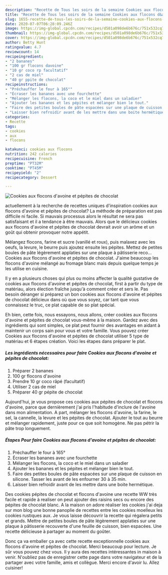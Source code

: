 ```yaml
---
description: "Recette de Tous les soirs de la semaine Cookies aux flocons d&amp;#39;avoine et pépites de chocolat"
title: "Recette de Tous les soirs de la semaine Cookies aux flocons d&amp;#39;avoine et pépites de chocolat"
slug: 1655-recette-de-tous-les-soirs-de-la-semaine-cookies-aux-flocons-d-and-39-avoine-et-pepites-de-chocolat
date: 2020-07-07T06:28:09.246Z
image: https://img-global.cpcdn.com/recipes/d501a098de6b676c/751x532cq70/cookies-aux-flocons-davoine-et-pepites-de-chocolat-photo-principale-de-la-recette.jpg
thumbnail: https://img-global.cpcdn.com/recipes/d501a098de6b676c/751x532cq70/cookies-aux-flocons-davoine-et-pepites-de-chocolat-photo-principale-de-la-recette.jpg
cover: https://img-global.cpcdn.com/recipes/d501a098de6b676c/751x532cq70/cookies-aux-flocons-davoine-et-pepites-de-chocolat-photo-principale-de-la-recette.jpg
author: Betty Hunt
ratingvalue: 4.7
reviewcount: 14
recipeingredient:
- "2 bananes"
- "100 gr flocons davoine"
- "10 gr coco rp facultatif"
- "2 cas de miel"
- "40 gr ppite de chocolat"
recipeinstructions:
- "Préchauffer le four à 165°"
- "Écraser les bananes avec une fourchette"
- "Mélanger les flocons, la coco et le miel dans un saladier"
- "Ajouter les bananes et les pépites et mélanger bien le tout."
- "Faire des petites boules de pâte espacées sur une plaque de cuisson en silicone. Tasser les avant de les enfourner 30 à 35 min."
- "Laisser bien refroidir avant de les mettre dans une boite hermétique."
categories:
- Recette
tags:
- cookies
- aux
- flocons

katakunci: cookies aux flocons 
nutrition: 242 calories
recipecuisine: French
preptime: "PT32M"
cooktime: "PT45M"
recipeyield: "2"
recipecategory: Dessert

---
```



![Cookies aux flocons d&#39;avoine et pépites de chocolat](https://img-global.cpcdn.com/recipes/d501a098de6b676c/751x532cq70/cookies-aux-flocons-davoine-et-pepites-de-chocolat-photo-principale-de-la-recette.jpg)

actuellement à la recherche de recettes uniques d'inspiration cookies aux flocons d&#39;avoine et pépites de chocolat? La méthode de préparation est pas difficile ni facile. Si mauvais processus alors le résultat ne sera pas satisfaisant et il a tendance à être mauvais. Alors que le délicieux cookies aux flocons d&#39;avoine et pépites de chocolat devrait avoir un arôme et un goût qui obtenir provoquer notre appétit.

Mélangez flocons, farine et sucre (vanillé et roux), puis malaxez avec les oeufs, la levure, le beurre puis ajoutez ensuite les pépites. Mettez de petites boules de pâte légèrement applaties sur une plaque à pâtisserie reco… Cookies aux flocons d&#39;avoine et pépites de chocolat. J&#39;aime beaucoup les flocons d&#39;avoine mélangé au fromage blanc mais depuis quelque temps je les utilise en cuisine.

Il y en a plusieurs choses qui plus ou moins affecter la qualité gustative de cookies aux flocons d&#39;avoine et pépites de chocolat, first à partir du type de matériau, alors élection fraîche jusqu'à comment créer et sers le. Pas besoin déranger si préparez un bon cookies aux flocons d&#39;avoine et pépites de chocolat délicieux dans où que vous soyez, car tant que vous connaissez le truc, ce plat capable de so plat spécial.


Eh bien, cette fois, nous essayons, nous allons, créer cookies aux flocons d&#39;avoine et pépites de chocolat vous-même à la maison. Gardez avec des ingrédients qui sont simples, ce plat peut fournir des avantages en aidant à maintenir un corps sain pour vous et votre famille. Vous pouvez créer Cookies aux flocons d&#39;avoine et pépites de chocolat utiliser 5 type de matériau et 6 étapes création. Voici les étapes dans préparer le plat.

<!--inarticleads1-->

##### Les ingrédients nécessaires pour faire Cookies aux flocons d&#39;avoine et pépites de chocolat:

1. Préparer 2 bananes
1.  100 gr flocons d&#39;avoine
1. Prendre 10 gr coco râpé (facultatif)
1. Utiliser 2 cas de miel
1. Préparer 40 gr pépite de chocolat


Aujourd&#39;hui, je vous propose ces cookies aux pépites de chocolat et flocons d&#39;avoine, parce que dernièrement j&#39;ai pris l&#39;habitude d&#39;inclure de l&#39;avoine dans mon alimentation. A part, mélanger les flocons d&#39;avoine, la farine, le sel, la cannelle, la levure et les pépites de chocolat. Ajouter le tout au beurre et mélanger rapidement, juste pour ce que soit homogène. Ne pas pétrir la pâte trop longuement. 

<!--inarticleads2-->

##### Étapes Pour faire Cookies aux flocons d&#39;avoine et pépites de chocolat:

1. Préchauffer le four à 165°
1. Écraser les bananes avec une fourchette
1. Mélanger les flocons, la coco et le miel dans un saladier
1. Ajouter les bananes et les pépites et mélanger bien le tout.
1. Faire des petites boules de pâte espacées sur une plaque de cuisson en silicone. Tasser les avant de les enfourner 30 à 35 min.
1. Laisser bien refroidir avant de les mettre dans une boite hermétique.


Des cookies pépites de chocolat et flocons d&#39;avoine une recette WW très facile et rapide à realiser on peut ajouter des raisins secs ou encore des pépites de chocolat blanc. A la maison on adore réaliser les cookies j&#39;ai deja sur mon blog une bonne panoplie de recettes entre les cookies moelleux les cookies rustiques aux. Je vous laisse découvrir la recette qui régalera petits et grands. Mettre de petites boules de pâte légèrement applaties sur une plaque à pâtisserie recouverte d&#39;une feuille de cuisson, bien espacées. Une recette délicieuse à partager au moment du goûter. 


Donc ça va emballer ça avec cette recette exceptionnelle cookies aux flocons d&#39;avoine et pépites de chocolat. Merci beaucoup pour lecture. Je sûr vous pouvez chez vous. Il y aura des recettes  intéressantes in maison à venir. N'oubliez pas de enregistrer cette page dans votre navigateur et de la partager avec votre famille, amis et collègue. Merci encore d'avoir lu. Allez cuisiner!
